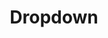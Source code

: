 ---
layout: pattern.njk
tags: 
    - mobile_fr
    - mobile_components_fr
    - page
key: dropdown-mobile_fr
title: Dropdown
parent: components-mobile_fr
image: mobile/overview/dropdown.webp
keywords: dropdown, select
order: 50
availablelanguages: 
    - de
    - en
---